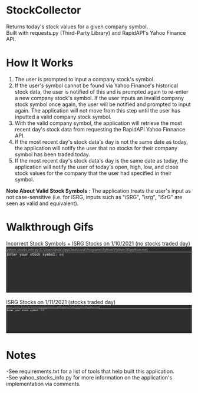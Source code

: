 # StockCollector
 Returns today's stock values for a given company symbol.\
 Built with requests.py (Third-Party Library) and RapidAPI's Yahoo Finance API.
 
 # How It Works
 1) The user is prompted to input a company stock's symbol.
 2) If the user's symbol cannot be found via Yahoo Finance's historical stock data, the user is notified of this and is prompted again to re-enter a new company stock's symbol. If the user inputs an invalid company stock symbol once again,  the user will be notified and prompted to input again. The application will not move from this step until the user has inputted a valid company stock symbol.
 3) With the valid company symbol, the application will retrieve the most recent day's stock data from requesting the RapidAPI Yahoo Finnance API.
 4) If the most recent day's stock data's day is not the same date as today, the application will notify the user that no stocks for their company symbol has been traded today.
 5) If the most recent day's stock data's day is the same date as today, the application will notify the user of today's open, high, low, and close stock values for the company that the user had specified in their symbol.
 
 **Note About Valid Stock Symbols** : The application treats the user's input as not case-sensitive (i.e. for ISRG, inputs such as "iSRG", "isrg", "iSrG" are seen as valid and equivalent).
 
 # Walkthrough Gifs
 Incorrect Stock Symbols + ISRG Stocks on 1/10/2021 (no stocks traded day)\
 <img src ="walkthroughNoStocks.gif" width=600> <br>
 
 ISRG Stocks on 1/11/2021 (stocks traded day)\
<img src="walkthroughStocks.gif" width=1000><br>

# Notes
-See requirements.txt for a list of tools that help built this application.\
-See yahoo_stocks_info.py for more information on the application's implementation via comments.

